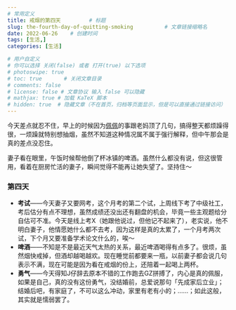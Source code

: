 ```yaml
---
# 常用定义
title: 戒烟的第四天         # 标题
slug: the-fourth-day-of-quitting-smoking          # 文章链接缩略名
date: 2022-06-26    # 创建时间
tags: [生活,]
categories: [生活]

# 用户自定义
# 你可以选择 关闭(false) 或者 打开(true) 以下选项
# photoswipe: true
# toc: true       # 关闭文章目录
# comments: false
# license: false # 文章协议 输入 false 可以隐藏
# mathjax: true # 加载 KaTeX 脚本
# hidden: true  # 隐藏文章（不在首页，归档等页面显示，但是可以直接通过链接访问）
---
```


今天差点就忍不住，早上的时候因为[佩佩](佩佩.md)的事跟老妈顶了几句，搞得整天都烦躁得很，一烦躁就特别想抽烟，虽然不知道这种情况属不属于强行解释，但中午那会是真的差点没忍住。

妻子看在眼里，午饭时候帮他倒了杯冰镇的啤酒。虽然什么都没有说，但这很管用，看着在厨房忙活的妻子，瞬间觉得不能再让她失望了。坚持住～

### 第四天

- **考试**——今天妻子又要网考，这个月考的第二个试，上周线下考了中级社工，考后估分有点不理想，虽然成绩还没出还有翻盘的机会，毕竟一些主观题给分自估可不准。今天是线上考X（她跟他说过，但他记不起来了），老实说，他不明白妻子，他情愿她什么都不去考，因为这样是真的太累了，一个月考两次试，下个月又要准备学术论文什么的，唉～
- **啤酒**——不知是不是最近天气太热的关系，最近啤酒喝得有点多了。很烦，虽然烟快戒掉，但酒却越喝越欢。现在睡觉前都要来一瓶，以前妻子都会说几句表示不满，现在可能是因为看在戒烟的份上，还陪着一起喝上两杯。
- **勇气**——今天得知J仔辞去原本不错的工作跑去GZ拼搏了，内心是真的佩服，如果是自己，真的没有这份勇气，没结婚前，总爱说那句「先成家后立业」；结婚后吧，有家庭了，不可以这么冲动，家里有老有小的；……；如此这般，其实就是懦弱罢了。